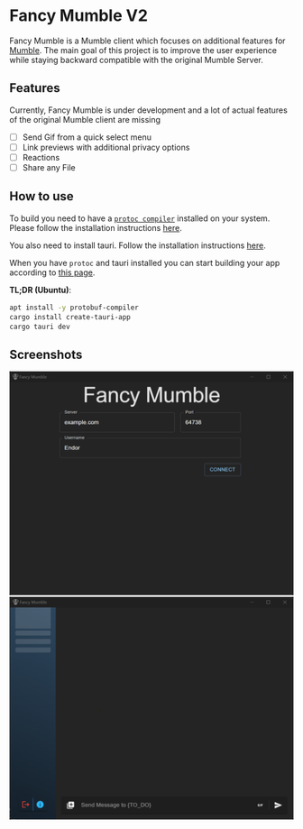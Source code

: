 # Fancy Mumble V2

Fancy Mumble is a Mumble client which focuses on additional features for [Mumble](https://github.com/mumble-voip/mumble).
The main goal of this project is to improve the user experience while staying backward compatible with the original Mumble Server.

## Features
Currently, Fancy Mumble is under development and a lot of actual features of the original Mumble client are missing
* [ ] Send Gif from a quick select menu
* [ ] Link previews with additional privacy options
* [ ] Reactions
* [ ] Share any File

## How to use

To build you need to have a [`protoc compiler`](https://github.com/protocolbuffers/protobuf) installed on your system. Please follow the installation instructions [here](https://github.com/protocolbuffers/protobuf#protocol-compiler-installation).

You also need to install tauri. Follow the installation instructions [here](https://tauri.app/v1/guides/getting-started/setup).

When you have `protoc` and tauri installed you can start building your app according to [this page](https://tauri.app/v1/guides/development/development-cycle).

**TL;DR (Ubuntu)**:
```bash
apt install -y protobuf-compiler
cargo install create-tauri-app
cargo tauri dev
```

## Screenshots

![](.github/images/Screenshot%202023-04-17%20194703.png)
![](.github/images/Screenshot%202023-04-17%20194756.png)